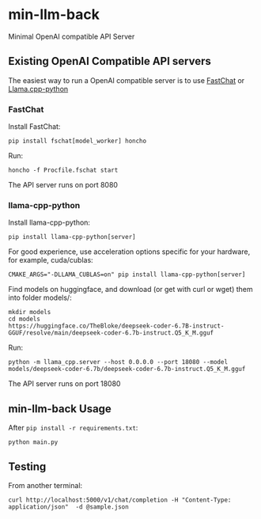 # min-llm-back

Minimal OpenAI compatible API Server

## Existing OpenAI Compatible API servers

The easiest way to run a OpenAI compatible server is to use
[FastChat](https://github.com/lm-sys/FastChat) or 
[Llama.cpp-python](https://github.com/abetlen/llama-cpp-python)

### FastChat

Install FastChat:

    pip install fschat[model_worker] honcho

Run:

    honcho -f Procfile.fschat start

The API server runs on port 8080

### llama-cpp-python

Install llama-cpp-python:

    pip install llama-cpp-python[server]

For good experience, use acceleration options specific for your hardware, for example, cuda/cublas:

    CMAKE_ARGS="-DLLAMA_CUBLAS=on" pip install llama-cpp-python[server]

Find models on huggingface, and download (or get with curl or wget) them into folder models/:

    mkdir models
    cd models
    https://huggingface.co/TheBloke/deepseek-coder-6.7B-instruct-GGUF/resolve/main/deepseek-coder-6.7b-instruct.Q5_K_M.gguf

Run:

    python -m llama_cpp.server --host 0.0.0.0 --port 18080 --model models/deepseek-coder-6.7b/deepseek-coder-6.7b-instruct.Q5_K_M.gguf

The API server runs on port 18080


## min-llm-back Usage

After `pip install -r requirements.txt`:

    python main.py

## Testing

From another terminal:

    curl http://localhost:5000/v1/chat/completion -H "Content-Type: application/json"  -d @sample.json



